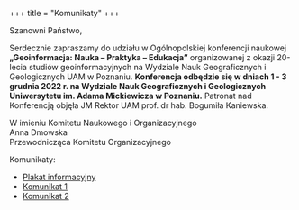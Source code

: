 +++
title = "Komunikaty"
+++

Szanowni Państwo,

Serdecznie zapraszamy do udziału w Ogólnopolskiej konferencji naukowej **„Geoinformacja: Nauka – Praktyka – Edukacja”** organizowanej z okazji 20-lecia studiów geoinformacyjnych na Wydziale Nauk Geograficznych i Geologicznych UAM w Poznaniu. **Konferencja odbędzie się w dniach 1 - 3 grudnia 2022 r. na Wydziale Nauk Geograficznych i Geologicznych Uniwersytetu im. Adama Mickiewicza w Poznaniu.** Patronat nad Konferencją objęła JM Rektor UAM prof. dr hab. Bogumiła Kaniewska.

W imieniu Komitetu Naukowego i Organizacyjnego  
Anna Dmowska  
Przewodnicząca Komitetu Organizacyjnego  

Komunikaty: 
- <a href="https://geoinformacja20uam.pl/Plakat_1.pdf" target="_blank">Plakat informacyjny</a> 
- <a href="https://geoinformacja20uam.pl/Geoinformacja_Komunikat_1.pdf" target="_blank">Komunikat 1</a> 
- <a href="https://geoinformacja20uam.pl/Geoinformacja_Komunikat_2.pdf" target="_blank">Komunikat 2 </a> 


